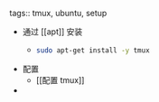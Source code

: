 tags:: tmux, ubuntu, setup

- 通过 [[apt]] 安装
	- ``` bash
	  sudo apt-get install -y tmux
	  ```
- 配置
	- [[配置 tmux]]
-